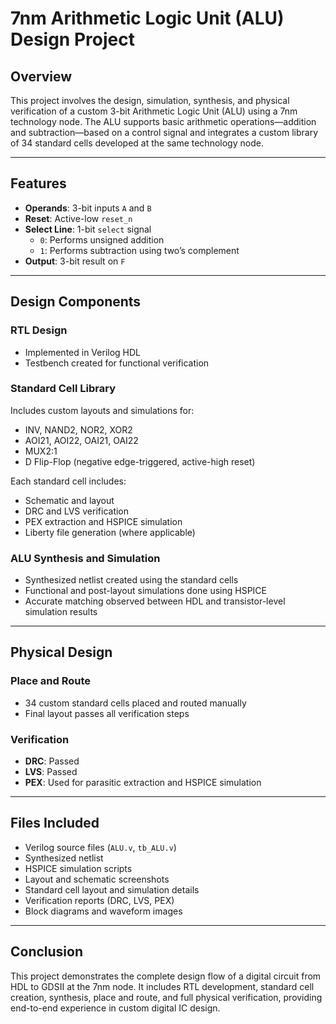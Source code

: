 # 7nm Arithmetic Logic Unit (ALU) Design Project

## Overview

This project involves the design, simulation, synthesis, and physical verification of a custom 3-bit Arithmetic Logic Unit (ALU) using a 7nm technology node. The ALU supports basic arithmetic operations—addition and subtraction—based on a control signal and integrates a custom library of 34 standard cells developed at the same technology node.

---

## Features

- **Operands**: 3-bit inputs `A` and `B`
- **Reset**: Active-low `reset_n`
- **Select Line**: 1-bit `select` signal  
  - `0`: Performs unsigned addition  
  - `1`: Performs subtraction using two’s complement
- **Output**: 3-bit result on `F`

---

## Design Components

### RTL Design
- Implemented in Verilog HDL
- Testbench created for functional verification

### Standard Cell Library
Includes custom layouts and simulations for:
- INV, NAND2, NOR2, XOR2  
- AOI21, AOI22, OAI21, OAI22  
- MUX2:1  
- D Flip-Flop (negative edge-triggered, active-high reset)

Each standard cell includes:
- Schematic and layout
- DRC and LVS verification
- PEX extraction and HSPICE simulation
- Liberty file generation (where applicable)

### ALU Synthesis and Simulation
- Synthesized netlist created using the standard cells
- Functional and post-layout simulations done using HSPICE
- Accurate matching observed between HDL and transistor-level simulation results

---

## Physical Design

### Place and Route
- 34 custom standard cells placed and routed manually
- Final layout passes all verification steps

### Verification
- **DRC**: Passed
- **LVS**: Passed
- **PEX**: Used for parasitic extraction and HSPICE simulation

---

## Files Included

- Verilog source files (`ALU.v`, `tb_ALU.v`)
- Synthesized netlist
- HSPICE simulation scripts
- Layout and schematic screenshots
- Standard cell layout and simulation details
- Verification reports (DRC, LVS, PEX)
- Block diagrams and waveform images

---

## Conclusion

This project demonstrates the complete design flow of a digital circuit from HDL to GDSII at the 7nm node. It includes RTL development, standard cell creation, synthesis, place and route, and full physical verification, providing end-to-end experience in custom digital IC design.
